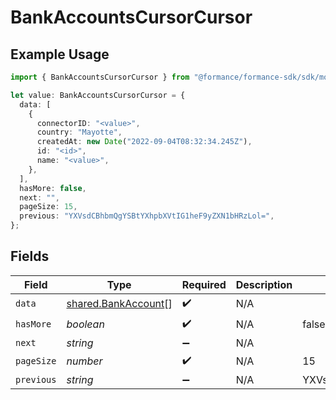 # BankAccountsCursorCursor

## Example Usage

```typescript
import { BankAccountsCursorCursor } from "@formance/formance-sdk/sdk/models/shared";

let value: BankAccountsCursorCursor = {
  data: [
    {
      connectorID: "<value>",
      country: "Mayotte",
      createdAt: new Date("2022-09-04T08:32:34.245Z"),
      id: "<id>",
      name: "<value>",
    },
  ],
  hasMore: false,
  next: "",
  pageSize: 15,
  previous: "YXVsdCBhbmQgYSBtYXhpbXVtIG1heF9yZXN1bHRzLol=",
};
```

## Fields

| Field                                                             | Type                                                              | Required                                                          | Description                                                       | Example                                                           |
| ----------------------------------------------------------------- | ----------------------------------------------------------------- | ----------------------------------------------------------------- | ----------------------------------------------------------------- | ----------------------------------------------------------------- |
| `data`                                                            | [shared.BankAccount](../../../sdk/models/shared/bankaccount.md)[] | :heavy_check_mark:                                                | N/A                                                               |                                                                   |
| `hasMore`                                                         | *boolean*                                                         | :heavy_check_mark:                                                | N/A                                                               | false                                                             |
| `next`                                                            | *string*                                                          | :heavy_minus_sign:                                                | N/A                                                               |                                                                   |
| `pageSize`                                                        | *number*                                                          | :heavy_check_mark:                                                | N/A                                                               | 15                                                                |
| `previous`                                                        | *string*                                                          | :heavy_minus_sign:                                                | N/A                                                               | YXVsdCBhbmQgYSBtYXhpbXVtIG1heF9yZXN1bHRzLol=                      |